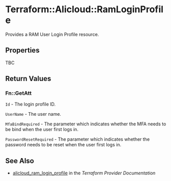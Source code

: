 # Terraform::Alicloud::RamLoginProfile

Provides a RAM User Login Profile resource.

## Properties

TBC

## Return Values

### Fn::GetAtt

`Id` - The login profile ID.

`UserName` - The user name.

`MfaBindRequired` - The parameter which indicates whether the MFA needs to be bind when the user first logs in.

`PasswordResetRequired` - The parameter which indicates whether the password needs to be reset when the user first logs in.

## See Also

* [alicloud_ram_login_profile](https://www.terraform.io/docs/providers/alicloud/r/ram_login_profile.html) in the _Terraform Provider Documentation_